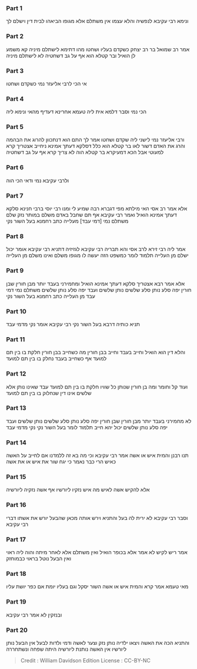 
### Part 1
ונימא רבי עקיבא לנפשיה והלא עצמו אין משתלם אלא מגופו הביאהו לבית דין וישלם לך

### Part 2
אמר רב שמואל בר רב יצחק כשקדם בעליו ושחטו מהו דתימא לישתלם מיניה קא משמע לן הואיל ובר קטלא הוא אף על גב דשחטיה לא לישתלם מיניה

### Part 3
אי הכי לרבי אליעזר נמי כשקדם ושחטו

### Part 4
הכי נמי וסבר דלמא אית ליה טעמא אחרינא דעדיף מהאי ונימא ליה

### Part 5
ורבי אליעזר נמי לישני ליה שקדם ושחטו אמר לך התם הוא דנתכוון להרוג את הבהמה והרג את האדם דשור לאו בר קטלא הוא כלל דסלקא דעתך אמינא ניחייב אצטריך קרא למעוטי אבל הכא דמעיקרא בר קטלא הוה לא צריך קרא אף על גב דשחטיה

### Part 6
ולרבי עקיבא נמי ודאי הכי הוה

### Part 7
אלא אמר רב אסי האי מילתא מפי דגברא רבה שמיע לי ומנו רבי יוסי ברבי חנינא סלקא דעתך אמינא הואיל ואמר רבי עקיבא אף תם שחבל באדם משלם במותר נזק שלם משתלם נמי [דמי עבד] מעלייה כתב רחמנא בעל השור נקי

### Part 8
אמר ליה רבי זירא לרב אסי והא תבריה רבי עקיבא לגזיזיה דתניא רבי עקיבא אומר יכול ישלם מן העלייה תלמוד לומר כמשפט הזה יעשה לו מגופו משלם ואינו משלם מן העלייה

### Part 9
אלא אמר רבא אצטריך סלקא דעתך אמינא הואיל ומחמירני בעבד יותר מבן חורין שבן חורין יפה סלע נותן סלע שלשים נותן שלשים ועבד יפה סלע נותן שלשים משתלם נמי דמי עבד מן העלייה כתב רחמנא בעל השור נקי

### Part 10
תניא כותיה דרבא בעל השור נקי רבי עקיבא אומר נקי מדמי עבד

### Part 11
והלא דין הוא הואיל וחייב בעבד וחייב בבן חורין מה כשחייב בבן חורין חלקת בו בין תם למועד אף כשחייב בעבד נחלק בו בין תם למועד

### Part 12
ועוד קל וחומר ומה בן חורין שנותן כל שוויו חלקת בו בין תם למועד עבד שאינו נותן אלא שלשים אינו דין שנחלוק בו בין תם למועד

### Part 13
לא מחמירני בעבד יותר מבן חורין שבן חורין יפה סלע נותן סלע שלשים נותן שלשים ועבד יפה סלע נותן שלשים יכול יהא חייב תלמוד לומר בעל השור נקי נקי מדמי עבד

### Part 14
תנו רבנן והמית איש או אשה אמר רבי עקיבא וכי מה בא זה ללמדנו אם לחייב על האשה כאיש הרי כבר נאמר כי יגח שור את איש או את אשה

### Part 15
אלא להקיש אשה לאיש מה איש נזקיו ליורשיו אף אשה נזקיה ליורשיה

### Part 16
וסבר רבי עקיבא לא ירית לה בעל והתניא וירש אותה מכאן שהבעל יורש את אשתו דברי רבי עקיבא

### Part 17
אמר ריש לקיש לא אמר אלא בכופר הואיל ואין משתלם אלא לאחר מיתה והוה ליה ראוי ואין הבעל נוטל בראוי כבמוחזק

### Part 18
מאי טעמא אמר קרא והמית איש או אשה השור יסקל וגם בעליו יומת אם כפר יושת עליו

### Part 19
ובנזקין לא אמר רבי עקיבא

### Part 20
והתניא הכה את האשה ויצאו ילדיה נותן נזק וצער לאשה ודמי ולדות לבעל אין הבעל נותן ליורשיו אין האשה נותנת ליורשיה היתה שפחה ונשתחררה

>Credit : William Davidson Edition
>License : CC-BY-NC